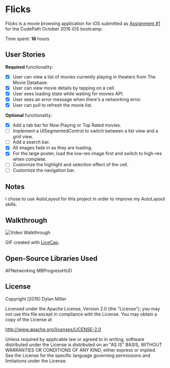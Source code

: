 # Flicks

Flicks is a movie browsing application for iOS submitted as [Assignment #1](https://github.com/dylancm4/Flicks) for the CodePath October 2016 iOS bootcamp.

Time spent: **16** hours

## User Stories

**Required** functionality:

* [x] User can view a list of movies currently playing in theaters from The Movie Database.
* [x] User can view movie details by tapping on a cell.
* [x] User sees loading state while waiting for movies API.
* [x] User sees an error message when there's a networking error.
* [x] User can pull to refresh the movie list.

**Optional** functionality:

* [x] Add a tab bar for Now Playing or Top Rated movies.
* [ ] Implement a UISegmentedControl to switch between a list view and a grid view.
* [ ] Add a search bar.
* [x] All images fade in as they are loading.
* [x] For the large poster, load the low-res image first and switch to high-res when complete.
* [ ] Customize the highlight and selection effect of the cell.
* [ ] Customize the navigation bar.

## Notes

I chose to use AutoLayout for this project in order to improve my AutoLayout skills.

## Walkthrough

![Video Walkthrough](FlicksDemo.gif)

GIF created with [LiceCap](http://www.cockos.com/licecap/).

## Open-Source Libraries Used
AFNetworking
MBProgressHUD

## License

Copyright [2016] Dylan Miller

Licensed under the Apache License, Version 2.0 (the "License");
you may not use this file except in compliance with the License.
You may obtain a copy of the License at

http://www.apache.org/licenses/LICENSE-2.0

Unless required by applicable law or agreed to in writing, software
distributed under the License is distributed on an "AS IS" BASIS,
WITHOUT WARRANTIES OR CONDITIONS OF ANY KIND, either express or implied.
See the License for the specific language governing permissions and
limitations under the License.
